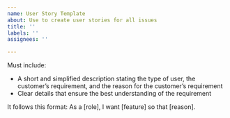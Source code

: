 ```yaml
---
name: User Story Template
about: Use to create user stories for all issues
title: ''
labels: ''
assignees: ''

---
```


Must include:
- A short and simplified description stating the type of user, the customer’s requirement, and the reason for the customer’s requirement
- Clear details that ensure the best understanding of the requirement

It follows this format:
As a [role], I want [feature] so that [reason].
